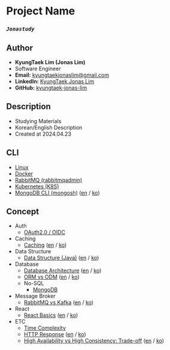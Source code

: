 # Project Name
### *`Jonastudy`*

## Author
- **KyungTaek Lim (Jonas Lim)**
- Software Engineer
- **Email:** kyungtaekjonaslim@gmail.com
- **LinkedIn:** [KyungTaek Jonas Lim](https://www.linkedin.com/in/kyungtaek-jonas-lim)
- **GitHub:** [kyungtaek-jonas-lim](https://github.com/kyungtaek-jonas-lim)

## Description
- Studying Materials
- Korean/English Description
- Created at 2024.04.23

## CLI
- [Linux](https://github.com/kyungtaek-jonas-lim/jonastudy/blob/main/cli/linux_cli.txt)
- [Docker](https://github.com/kyungtaek-jonas-lim/jonastudy/blob/main/cli/docker_cli.txt)
- [RabbitMQ (rabbitmqadmin)](https://github.com/kyungtaek-jonas-lim/jonastudy/blob/main/cli/rabbitmqadmin_cli.txt)
- [Kubernetes (K8S)](https://github.com/kyungtaek-jonas-lim/jonastudy/blob/main/cli/kubernetes_cli.txt)
- [MongoDB CLI (mongosh)](https://github.com/kyungtaek-jonas-lim/jonastudy/blob/main/cli/mongodb_cli_en.md) ([en](https://github.com/kyungtaek-jonas-lim/jonastudy/blob/main/cli/mongodb_cli_en.md) / [ko](https://github.com/kyungtaek-jonas-lim/jonastudy/blob/main/cli/mongodb_cli_ko.md))

## Concept
- Auth
    - [OAuth2.0 / OIDC](https://github.com/kyungtaek-jonas-lim/jonastudy/blob/main/concept/auth/OAuth2.0_OIDC/OAuth2.0_OIDC.md)
- Caching
    - [Caching](https://github.com/kyungtaek-jonas-lim/jonastudy/blob/main/concept/caching/caching_en.md) ([en](https://github.com/kyungtaek-jonas-lim/jonastudy/blob/main/concept/caching/caching_en.md) / [ko](https://github.com/kyungtaek-jonas-lim/jonastudy/blob/main/concept/caching/caching_ko.md))
- Data Structure
    - [Data Structure (Java)](https://github.com/kyungtaek-jonas-lim/jonastudy/blob/main/concept/data_structure/data_structure_java_en.md) ([en](https://github.com/kyungtaek-jonas-lim/jonastudy/blob/main/concept/data_structure/data_structure_java_en.md) / [ko](https://github.com/kyungtaek-jonas-lim/jonastudy/blob/main/concept/data_structure/data_structure_java_ko.md))
- Database
    - [Database Architecture](https://github.com/kyungtaek-jonas-lim/jonastudy/blob/main/concept/database/database_architecture_en.md) ([en](https://github.com/kyungtaek-jonas-lim/jonastudy/blob/main/concept/database/database_architecture_en.md) / [ko](https://github.com/kyungtaek-jonas-lim/jonastudy/blob/main/concept/database/database_architecture_ko.md))
    - [ORM vs ODM](https://github.com/kyungtaek-jonas-lim/jonastudy/blob/main/concept/database/orm_odm/orm_odm_en.md) ([en](https://github.com/kyungtaek-jonas-lim/jonastudy/blob/main/concept/database/orm_odm/orm_odm_en.md) / [ko](https://github.com/kyungtaek-jonas-lim/jonastudy/blob/main/concept/database/orm_odm/orm_odm_ko.md))
    - No-SQL
        - [MongoDB](https://github.com/kyungtaek-jonas-lim/jonastudy/blob/main/concept/database/no_sql/mongodb/mongodb_index.md)
- Message Broker
    - [RabbitMQ vs Kafka](https://github.com/kyungtaek-jonas-lim/jonastudy/blob/main/concept/message_broker/rabbitmq_kafka_difference_en.md)  ([en](https://github.com/kyungtaek-jonas-lim/jonastudy/blob/main/concept/message_broker/rabbitmq_kafka_difference_en.md) / [ko](https://github.com/kyungtaek-jonas-lim/jonastudy/blob/main/concept/message_broker/rabbitmq_kafka_difference_ko.md))
- React
    - [React Basics](https://github.com/kyungtaek-jonas-lim/jonastudy/blob/main/concept/react/react_basics_en.md)  ([en](https://github.com/kyungtaek-jonas-lim/jonastudy/blob/main/concept/react/react_basics_en.md) / [ko](https://github.com/kyungtaek-jonas-lim/jonastudy/blob/main/concept/react/react_basics_ko.md))
- ETC
    - [Time Complexity](https://github.com/kyungtaek-jonas-lim/jonastudy/blob/main/concept/time_complexity/time_complexity.md)
    - [HTTP Response](https://github.com/kyungtaek-jonas-lim/jonastudy/blob/main/concept/http/http_response_status_code_en.md) ([en](https://github.com/kyungtaek-jonas-lim/jonastudy/blob/main/concept/http/http_response_status_code_en.md) / [ko](https://github.com/kyungtaek-jonas-lim/jonastudy/blob/main/concept/http/http_response_status_code_ko.md))
    - [High Availability vs High Consistency: Trade-off](https://github.com/kyungtaek-jonas-lim/jonastudy/blob/main/concept/availability_consistency/high_availability_vs_high_consistency_tradeoff_en.md) ([en](https://github.com/kyungtaek-jonas-lim/jonastudy/blob/main/concept/availability_consistency/high_availability_vs_high_consistency_tradeoff_en.md) / [ko](https://github.com/kyungtaek-jonas-lim/jonastudy/blob/main/concept/availability_consistency/high_availability_vs_high_consistency_tradeoff_ko.md))